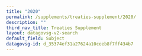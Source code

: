 ```yaml
---
title: "2020"
permalink: /supplements/treaties-supplement/2020/
description: ""
third_nav_title: Treaties Supplement
layout: datagovsg-v2-search
default_field: Subject
datagovsg-id: d_35374ef31a27624a10ceeb8f7ff434b7
---
```

